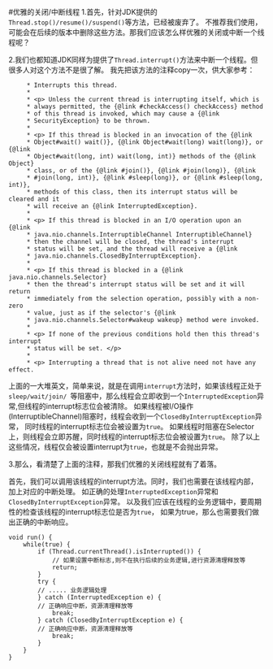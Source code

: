 #优雅的关闭/中断线程
1.首先，针对JDK提供的`Thread.stop()/resume()/suspend()`等方法，已经被废弃了。
不推荐我们使用，可能会在后续的版本中删除这些方法。那我们应该怎么样优雅的关闭或中断一个线程呢？

2.我们也都知道JDK同样为提供了`Thread.interrupt()`方法来中断一个线程。但很多人对这个方法不是很了解。
我先把该方法的注释copy一次，供大家参考：
```text
     * Interrupts this thread.
     *
     * <p> Unless the current thread is interrupting itself, which is
     * always permitted, the {@link #checkAccess() checkAccess} method
     * of this thread is invoked, which may cause a {@link
     * SecurityException} to be thrown.
     *
     * <p> If this thread is blocked in an invocation of the {@link
     * Object#wait() wait()}, {@link Object#wait(long) wait(long)}, or {@link
     * Object#wait(long, int) wait(long, int)} methods of the {@link Object}
     * class, or of the {@link #join()}, {@link #join(long)}, {@link
     * #join(long, int)}, {@link #sleep(long)}, or {@link #sleep(long, int)},
     * methods of this class, then its interrupt status will be cleared and it
     * will receive an {@link InterruptedException}.
     *
     * <p> If this thread is blocked in an I/O operation upon an {@link
     * java.nio.channels.InterruptibleChannel InterruptibleChannel}
     * then the channel will be closed, the thread's interrupt
     * status will be set, and the thread will receive a {@link
     * java.nio.channels.ClosedByInterruptException}.
     *
     * <p> If this thread is blocked in a {@link java.nio.channels.Selector}
     * then the thread's interrupt status will be set and it will return
     * immediately from the selection operation, possibly with a non-zero
     * value, just as if the selector's {@link
     * java.nio.channels.Selector#wakeup wakeup} method were invoked.
     *
     * <p> If none of the previous conditions hold then this thread's interrupt
     * status will be set. </p>
     *
     * <p> Interrupting a thread that is not alive need not have any effect.
```
上面的一大堆英文，简单来说，就是在调用`interrupt`方法时，如果该线程正处于`sleep/wait/join/
`等阻塞中，那么线程会立即收到一个`InterruptedException`异常,但线程的interrupt标志位会被清除。
如果线程被I/O操作(InterruptibleChannel)阻塞时，线程会收到一个`ClosedByInterruptException`异常，
同时线程的interrupt标志位会被设置为`true`。
如果线程时阻塞在Selector上，则线程会立即苏醒，同时线程的interrupt标志位会被设置为`true`。
除了以上这些情况，线程仅会被设置interrupt为`true`，也就是不会抛出异常。

3.那么，看清楚了上面的注释，那我们优雅的关闭线程就有了着落。

首先，我们可以调用该线程的interrupt方法。同时，我们也需要在该线程内部，加上对应的中断处理。
如正确的处理`InterruptedException`异常和`ClosedByInterruptException`异常。
以及我们应该在线程的业务逻辑中，要周期性的检查该线程的interrupt标志位是否为`true`，
如果为true，那么也需要我们做出正确的中断响应。
```text
void run() {
    while(true) {
        if (Thread.currentThread().isInterrupted()) {
            // 如果设置中断标志,则不在执行后续的业务逻辑,进行资源清理释放等
            return;
        }
        try {
        // ..... 业务逻辑处理
        } catch (InterruptedException e) {
        // 正确响应中断，资源清理释放等
            break;
        } catch (ClosedByInterruptException e) {
        // 正确响应中断，资源清理释放等
            break;
        }
    }
}
```